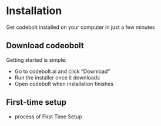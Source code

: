 # Installation 
Get codebolt installed on your computer in just a few minutes

## Download codeobolt
Getting started is simple:
- Go to codebolt.ai and click “Download”
- Run the installer once it downloads
- Open codebolt when installation finishes

## First-time setup

- process of First Time Setup


